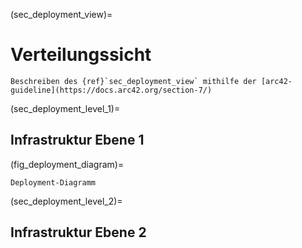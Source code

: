 (sec_deployment_view)=
# Verteilungssicht

```{todo}
Beschreiben des {ref}`sec_deployment_view` mithilfe der [arc42-guideline](https://docs.arc42.org/section-7/)
```

<!--
.Inhalt
Die Verteilungssicht beschreibt:

1. die technische Infrastruktur, auf der Ihr System ausgeführt wird, mit Infrastrukturelementen wie Standorten, Umgebungen, Rechnern, Prozessoren, Kanälen und Netztopologien sowie sonstigen Bestandteilen, und

2. die Abbildung von (Software-)Bausteinen auf diese Infrastruktur.


Häufig laufen Systeme in unterschiedlichen Umgebungen, beispielsweise Entwicklung-/Test- oder Produktionsumgebungen.
In solchen Fällen sollten Sie alle relevanten Umgebungen aufzeigen.

Nutzen Sie die Verteilungssicht insbesondere dann, wenn Ihre Software auf mehr als einem Rechner, Prozessor, Server oder Container abläuft oder Sie Ihre Hardware sogar selbst konstruieren.

Aus Softwaresicht genügt es, auf die Aspekte zu achten, die für die Softwareverteilung relevant sind.
Insbesondere bei der Hardwareentwicklung kann es notwendig sein, die Infrastruktur mit beliebigen Details zu beschreiben.

.Motivation
Software läuft nicht ohne Infrastruktur.
Diese zugrundeliegende Infrastruktur beeinflusst Ihr System und/oder querschnittliche Lösungskonzepte, daher müssen Sie diese Infrastruktur kennen.

.Form
Das oberste Verteilungsdiagramm könnte bereits in Ihrem technischen Kontext enthalten sein, mit Ihrer Infrastruktur als EINE Blackbox.
Jetzt zoomen Sie in diese Infrastruktur mit weiteren Verteilungsdiagrammen hinein:

* Die UML stellt mit Verteilungsdiagrammen (Deployment diagrams) eine Diagrammart zur Verfügung, um diese Sicht auszudrücken.
Nutzen Sie diese, evtl. auch geschachtelt, wenn Ihre Verteilungsstruktur es verlangt.
* Falls Ihre Infrastruktur-Stakeholder andere Diagrammarten bevorzugen, die beispielsweise Prozessoren und Kanäle zeigen, sind diese hier ebenfalls einsetzbar.
-->


(sec_deployment_level_1)=
## Infrastruktur Ebene 1

<!--

An dieser Stelle beschreiben Sie (als Kombination von Diagrammen mit Tabellen oder Texten):

* die Verteilung des Gesamtsystems auf mehrere Standorte, Umgebungen, Rechner, Prozessoren o. Ä., sowie die physischen Verbindungskanäle zwischen diesen,
* wichtige Begründungen für diese Verteilungsstruktur,
* Qualitäts- und/oder Leistungsmerkmale dieser Infrastruktur,
* Zuordnung von Softwareartefakten zu Bestandteilen der Infrastruktur

Für mehrere Umgebungen oder alternative Deployments kopieren Sie diesen Teil von arc42 für alle wichtigen Umgebungen/Varianten.
-->


(fig_deployment_diagram)=
```{drawio-figure} _figures/deployment_diagram.drawio
Deployment-Diagramm
```


(sec_deployment_level_2)=
## Infrastruktur Ebene 2

<!--
An dieser Stelle können Sie den inneren Aufbau (einiger) Infrastrukturelemente aus Ebene 1 beschreiben.

Für jedes Infrastrukturelement kopieren Sie die Struktur aus Ebene 1.
-->


